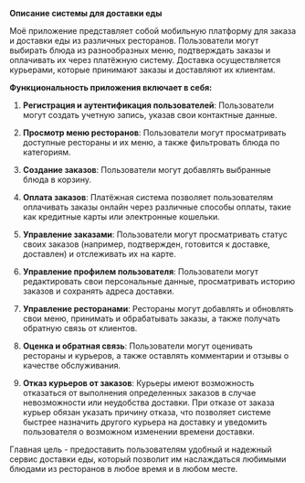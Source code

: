 **Описание системы для доставки еды**

Моё приложение представляет собой мобильную платформу для заказа и доставки еды из различных ресторанов. Пользователи могут выбирать блюда из разнообразных меню, подтверждать заказы и оплачивать их через платёжную систему. Доставка осуществляется курьерами, которые принимают заказы и доставляют их клиентам.

**Функциональность приложения включает в себя:**

1. **Регистрация и аутентификация пользователей**: Пользователи могут создать учетную запись, указав свои контактные данные.

2. **Просмотр меню ресторанов**: Пользователи могут просматривать доступные рестораны и их меню, а также фильтровать блюда по категориям.

3. **Создание заказов**: Пользователи могут добавлять выбранные блюда в корзину.

4. **Оплата заказов**: Платёжная система позволяет пользователям оплачивать заказы онлайн через различные способы оплаты, такие как кредитные карты или электронные кошельки.

5. **Управление заказами**: Пользователи могут просматривать статус своих заказов (например, подтвержден, готовится к доставке, доставлен) и отслеживать их на карте.

6. **Управление профилем пользователя**: Пользователи могут редактировать свои персональные данные, просматривать историю заказов и сохранять адреса доставки.

7. **Управление ресторанами**: Рестораны могут добавлять и обновлять свои меню, принимать и обрабатывать заказы, а также получать обратную связь от клиентов.

8. **Оценка и обратная связь**: Пользователи могут оценивать рестораны и курьеров, а также оставлять комментарии и отзывы о качестве обслуживания.

9. **Отказ курьеров от заказов**: Курьеры имеют возможность отказаться от выполнения определенных заказов в случае невозможности или неудобства доставки. При отказе от заказа курьер обязан указать причину отказа, что позволяет системе быстрее назначить другого курьера на доставку и уведомить пользователя о возможном изменении времени доставки.

Главная цель - предоставить пользователям удобный и надежный сервис доставки еды, который позволит им наслаждаться любимыми блюдами из ресторанов в любое время и в любом месте.
